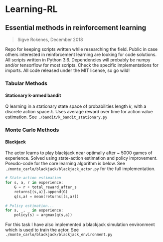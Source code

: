 # Learning-RL

## Essential methods in reinforcement learning

> Sigve Rokenes, December 2018

Repo for keeping scripts written while researching the field. Public in case others interested in reinforcement learning are looking for code solutions. All scripts written in Python 3.6. Dependencies will probably be numpy and/or tensorflow for most scripts. Check the specific implementations for imports. All code released under the MIT license, so go wild! 

### Tabular Methods

#### Stationary k-armed bandit
Q learning in a stationary state space of probabilities length *k*, with a discrete action space *k*. Uses average reward over time for action value estimation. See `./bandit/k_bandit_stationary.py`

### Monte Carlo Methods

#### Blackjack

The actor learns to play blackjack near optimally after ~ 5000 games of experience. Solved using state-action estimation and policy improvement. Pseudo-code for the core learning algorithm is below. See `./monte_carlo/blackjack/blackjack_actor.py` for the full implementation.

```python
# State-action estimation
for s, a, r in experience:
	G = r + total_reward_after_s
	returns[(s,a)].append(G)
	q(s,a) = mean(returns[(s,a)])
	
# Policy estimation...
for s, _, _ in experience:
	policy(s) = argmax(q(s,a))
```

For this task I have also implemented a blackjack simulation environment which is used to train the actor. See `./monte_carlo/blackjack/blackjack_environment.py`
